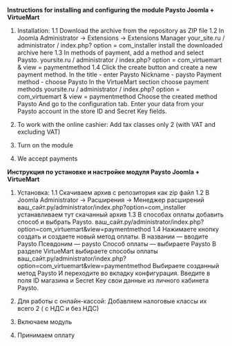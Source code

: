 **Instructions for installing and configuring the module Paysto Joomla + VirtueMart** 
1. Installation:
1.1 Download the archive from the repository as ZIP file
1.2 In Joomla Administrator -> Extensions -> Extensions Manager
your_site.ru / administrator / index.php? option = com_installer install the downloaded archive here
1.3 In methods of payment, add a method and select Paysto.
yoursite.ru / administrator / index.php? option = com_virtuemart & view = paymentmethod
1.4 Click the create button and create a new payment method.
In the title - enter Paysto
Nickname - paysto
Payment method - choose Paysto
In the VirtueMart section choose payment methods
yoursite.ru / administrator / index.php? option = com_virtuemart & view = paymentmethod
Choose the created method Paysto
And go to the configuration tab.
Enter your data from your Paysto account in the store ID and Secret Key fields.

1. To work with the online cashier: Add tax classes only 2 (with VAT and excluding VAT)
2. Turn on the module
3. We accept payments



**Инструкция по установке и настройке модуля Paysto Joomla + VirtueMart**
1. Установка:
1.1 Скачиваем  архив с репозитория как zip файл 
1.2 В Joomla Administrator -> Расширения -> Менеджер расширений 
ваш_сайт.ру/administrator/index.php?option=com_installer устанавливаем тут скачанный архив 
1.3  В способах оплаты добавить способ и выбрать Paysto.
ваш_сайт.ру/administrator/index.php?option=com_virtuemart&view=paymentmethod
1.4  Нажимаете кнопку создать и создаете новый метод оплаты.
В названии — вводите Paysto
Псевдоним — paysto
Способ оплаты — выбираете Paysto
В разделе VirtueMart выбираете способы оплаты
ваш_сайт.ру/administrator/index.php?option=com_virtuemart&view=paymentmethod
Выбираете созданный метод Paysto
И переходите во вкладку конфигурация.
Введите в поля ID магазина и Secret Key свои данные из  личного кабинета Paysto.

1. Для работы с онлайн-кассой: Добавляем налоговые классы их всего 2 ( с НДС и без НДС)
2. Включаем модуль
3. Принимаем оплату